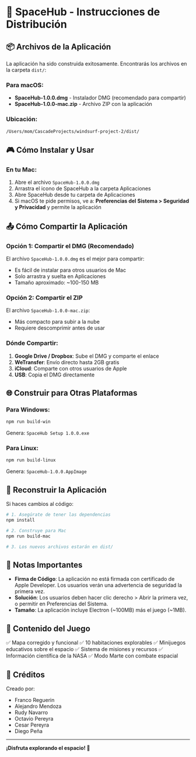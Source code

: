 # 🚀 SpaceHub - Instrucciones de Distribución

## 📦 Archivos de la Aplicación

La aplicación ha sido construida exitosamente. Encontrarás los archivos en la carpeta `dist/`:

### Para macOS:
- **SpaceHub-1.0.0.dmg** - Instalador DMG (recomendado para compartir)
- **SpaceHub-1.0.0-mac.zip** - Archivo ZIP con la aplicación

### Ubicación:
```
/Users/mom/CascadeProjects/windsurf-project-2/dist/
```

## 🎮 Cómo Instalar y Usar

### En tu Mac:
1. Abre el archivo `SpaceHub-1.0.0.dmg`
2. Arrastra el icono de SpaceHub a la carpeta Aplicaciones
3. Abre SpaceHub desde tu carpeta de Aplicaciones
4. Si macOS te pide permisos, ve a: **Preferencias del Sistema > Seguridad y Privacidad** y permite la aplicación

## 📤 Cómo Compartir la Aplicación

### Opción 1: Compartir el DMG (Recomendado)
El archivo `SpaceHub-1.0.0.dmg` es el mejor para compartir:
- Es fácil de instalar para otros usuarios de Mac
- Solo arrastra y suelta en Aplicaciones
- Tamaño aproximado: ~100-150 MB

### Opción 2: Compartir el ZIP
El archivo `SpaceHub-1.0.0-mac.zip`:
- Más compacto para subir a la nube
- Requiere descomprimir antes de usar

### Dónde Compartir:
1. **Google Drive / Dropbox**: Sube el DMG y comparte el enlace
2. **WeTransfer**: Envío directo hasta 2GB gratis
3. **iCloud**: Comparte con otros usuarios de Apple
4. **USB**: Copia el DMG directamente

## 🌐 Construir para Otras Plataformas

### Para Windows:
```bash
npm run build-win
```
Genera: `SpaceHub Setup 1.0.0.exe`

### Para Linux:
```bash
npm run build-linux
```
Genera: `SpaceHub-1.0.0.AppImage`

## 🔧 Reconstruir la Aplicación

Si haces cambios al código:

```bash
# 1. Asegúrate de tener las dependencias
npm install

# 2. Construye para Mac
npm run build-mac

# 3. Los nuevos archivos estarán en dist/
```

## 📝 Notas Importantes

- **Firma de Código**: La aplicación no está firmada con certificado de Apple Developer. Los usuarios verán una advertencia de seguridad la primera vez.
- **Solución**: Los usuarios deben hacer clic derecho > Abrir la primera vez, o permitir en Preferencias del Sistema.
- **Tamaño**: La aplicación incluye Electron (~100MB) más el juego (~1MB).

## 🎯 Contenido del Juego

✅ Mapa corregido y funcional
✅ 10 habitaciones explorables
✅ Minijuegos educativos sobre el espacio
✅ Sistema de misiones y recursos
✅ Información científica de la NASA
✅ Modo Marte con combate espacial

## 👥 Créditos

Creado por:
- Franco Reguerin
- Alejandro Mendoza
- Rudy Navarro
- Octavio Pereyra
- Cesar Pereyra
- Diego Peña

---

**¡Disfruta explorando el espacio! 🌌**

